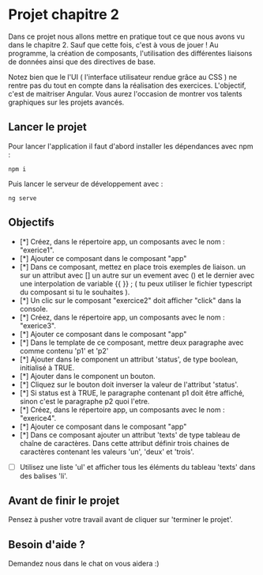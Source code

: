 # Projet chapitre 2

Dans ce projet nous allons mettre en pratique tout ce que nous avons vu dans le chapitre 2. Sauf que cette fois, c'est à vous de jouer ! Au programme, la création de composants, l'utilisation des différentes liaisons de données ainsi que des directives de base.

Notez bien que le l'UI ( l'interface utilisateur rendue grâce au CSS ) ne rentre pas du tout en compte dans la réalisation des exercices. L'objectif, c'est de maitriser Angular. Vous aurez l'occasion de montrer vos talents graphiques sur les projets avancés.

## Lancer le projet

Pour lancer l'application il faut d'abord installer les dépendances avec npm : 

`npm i`

Puis lancer le serveur de développement avec : 

`ng serve`

## Objectifs

* [*] Créez, dans le répertoire app, un composants avec le nom : "exerice1".
* [*] Ajouter ce composant dans le composant "app"
* [*] Dans ce composant, mettez en place trois exemples de liaison. un sur un attribut avec [] un autre sur un evement avec () et le dernier avec une interpolation de variable {{ }} ; ( tu peux utiliser le fichier typescript du composant si tu le souhaites ).
* [*] Un clic sur le composant "exercice2" doit afficher "click" dans la console.
* [*] Créez, dans le répertoire app, un composants avec le nom : "exerice3".
* [*] Ajouter ce composant dans le composant "app"
* [*] Dans le template de ce composant, mettre deux paragraphe avec comme contenu 'p1' et 'p2'      
* [*] Ajouter dans le component un attribut 'status', de type boolean, initialisé à TRUE.
* [*] Ajouter dans le component un bouton.
* [*] Cliquez sur le bouton doit inverser la valeur de l'attribut 'status'.
* [*] Si status est à TRUE, le paragraphe contenant p1 doit être affiché, sinon c'est le paragraphe p2 quoi l'etre.
* [*] Créez, dans le répertoire app, un composants avec le nom : "exerice4".
* [*] Ajouter ce composant dans le composant "app"
* [*] Dans ce composant ajouter un attribut 'texts' de type tableau de chaîne de caractères. Dans cette attribut définir trois chaines de caractères contenant les valeurs 'un', 'deux' et 'trois'.
* [ ] Utilisez une liste 'ul' et afficher tous les éléments du tableau 'texts' dans des balises 'li'.
      
## Avant de finir le projet

Pensez à pusher votre travail avant de cliquer sur 'terminer le projet'.

## Besoin d'aide ?

Demandez nous dans le chat on vous aidera :)
